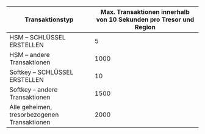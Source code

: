 
| Transaktionstyp | Max. Transaktionen innerhalb von 10 Sekunden pro Tresor und Region
--- | ---
| HSM – SCHLÜSSEL ERSTELLEN | 5
| HSM – andere Transaktionen | 1000
| Softkey – SCHLÜSSEL ERSTELLEN | 10
| Softkey – andere Transaktionen | 1500
| Alle geheimen, tresorbezogenen Transaktionen | 2000
 
 

<!---HONumber=August15_HO6-->